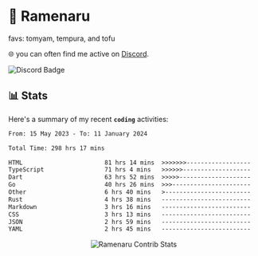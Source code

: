 # 🍜 Ramenaru
favs: tomyam, tempura, and tofu

🌐 you can often find me active on [Discord](https://discordapp.com/users/503291004200157185).

![Discord Badge](https://dcbadge.vercel.app/api/shield/503291004200157185)

## 📊 Stats

Here's a summary of my recent **`coding`** activities:

<!--START_SECTION:waka-->

```txt
From: 15 May 2023 - To: 11 January 2024

Total Time: 298 hrs 17 mins

HTML                       81 hrs 14 mins  >>>>>>>------------------   27.24 %
TypeScript                 71 hrs 4 mins   >>>>>>-------------------   23.83 %
Dart                       63 hrs 52 mins  >>>>>--------------------   21.41 %
Go                         40 hrs 26 mins  >>>----------------------   13.56 %
Other                      6 hrs 40 mins   >------------------------   02.24 %
Rust                       4 hrs 38 mins   -------------------------   01.55 %
Markdown                   3 hrs 16 mins   -------------------------   01.10 %
CSS                        3 hrs 13 mins   -------------------------   01.08 %
JSON                       2 hrs 59 mins   -------------------------   01.00 %
YAML                       2 hrs 45 mins   -------------------------   00.93 %
```

<!--END_SECTION:waka-->

<div style="text-align: center;">
   <img align="center" src="https://github-readme-streak-stats.herokuapp.com/?user=Ramenaru&theme=dark&card_width=520" alt="Ramenaru Contrib Stats" />
</div>


